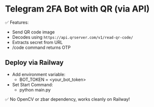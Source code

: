 # Telegram 2FA Bot with QR (via API)

✅ Features:
- Send QR code image
- Decodes using `https://api.qrserver.com/v1/read-qr-code/`
- Extracts secret from URL
- /code command returns OTP

## Deploy via Railway

- Add environment variable:
  - BOT_TOKEN = <your_bot_token>
- Set Start Command:
  - python main.py

✅ No OpenCV or zbar dependency, works cleanly on Railway!
